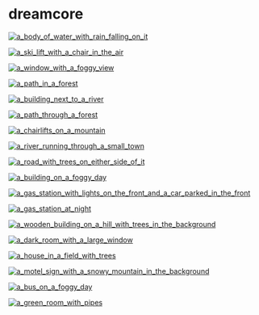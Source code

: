 # dreamcore

<a href="a_body_of_water_with_rain_falling_on_it.jpg"><img alt="a_body_of_water_with_rain_falling_on_it" src="a_body_of_water_with_rain_falling_on_it.jpg"></a>

<a href="a_ski_lift_with_a_chair_in_the_air.jpg"><img alt="a_ski_lift_with_a_chair_in_the_air" src="a_ski_lift_with_a_chair_in_the_air.jpg"></a>

<a href="a_window_with_a_foggy_view.jpg"><img alt="a_window_with_a_foggy_view" src="a_window_with_a_foggy_view.jpg"></a>

<a href="a_path_in_a_forest.jpg"><img alt="a_path_in_a_forest" src="a_path_in_a_forest.jpg"></a>

<a href="a_building_next_to_a_river.jpg"><img alt="a_building_next_to_a_river" src="a_building_next_to_a_river.jpg"></a>

<a href="a_path_through_a_forest.jpg"><img alt="a_path_through_a_forest" src="a_path_through_a_forest.jpg"></a>

<a href="a_chairlifts_on_a_mountain.jpg"><img alt="a_chairlifts_on_a_mountain" src="a_chairlifts_on_a_mountain.jpg"></a>

<a href="a_river_running_through_a_small_town.jpg"><img alt="a_river_running_through_a_small_town" src="a_river_running_through_a_small_town.jpg"></a>

<a href="a_road_with_trees_on_either_side_of_it.jpg"><img alt="a_road_with_trees_on_either_side_of_it" src="a_road_with_trees_on_either_side_of_it.jpg"></a>

<a href="a_building_on_a_foggy_day.jpg"><img alt="a_building_on_a_foggy_day" src="a_building_on_a_foggy_day.jpg"></a>

<a href="a_gas_station_with_lights_on_the_front_and_a_car_parked_in_the_front.jpg"><img alt="a_gas_station_with_lights_on_the_front_and_a_car_parked_in_the_front" src="a_gas_station_with_lights_on_the_front_and_a_car_parked_in_the_front.jpg"></a>

<a href="a_gas_station_at_night.jpg"><img alt="a_gas_station_at_night" src="a_gas_station_at_night.jpg"></a>

<a href="a_wooden_building_on_a_hill_with_trees_in_the_background.jpg"><img alt="a_wooden_building_on_a_hill_with_trees_in_the_background" src="a_wooden_building_on_a_hill_with_trees_in_the_background.jpg"></a>

<a href="a_dark_room_with_a_large_window.jpg"><img alt="a_dark_room_with_a_large_window" src="a_dark_room_with_a_large_window.jpg"></a>

<a href="a_house_in_a_field_with_trees.jpg"><img alt="a_house_in_a_field_with_trees" src="a_house_in_a_field_with_trees.jpg"></a>

<a href="a_motel_sign_with_a_snowy_mountain_in_the_background.jpg"><img alt="a_motel_sign_with_a_snowy_mountain_in_the_background" src="a_motel_sign_with_a_snowy_mountain_in_the_background.jpg"></a>

<a href="a_bus_on_a_foggy_day.jpg"><img alt="a_bus_on_a_foggy_day" src="a_bus_on_a_foggy_day.jpg"></a>

<a href="a_green_room_with_pipes.jpg"><img alt="a_green_room_with_pipes" src="a_green_room_with_pipes.jpg"></a>

